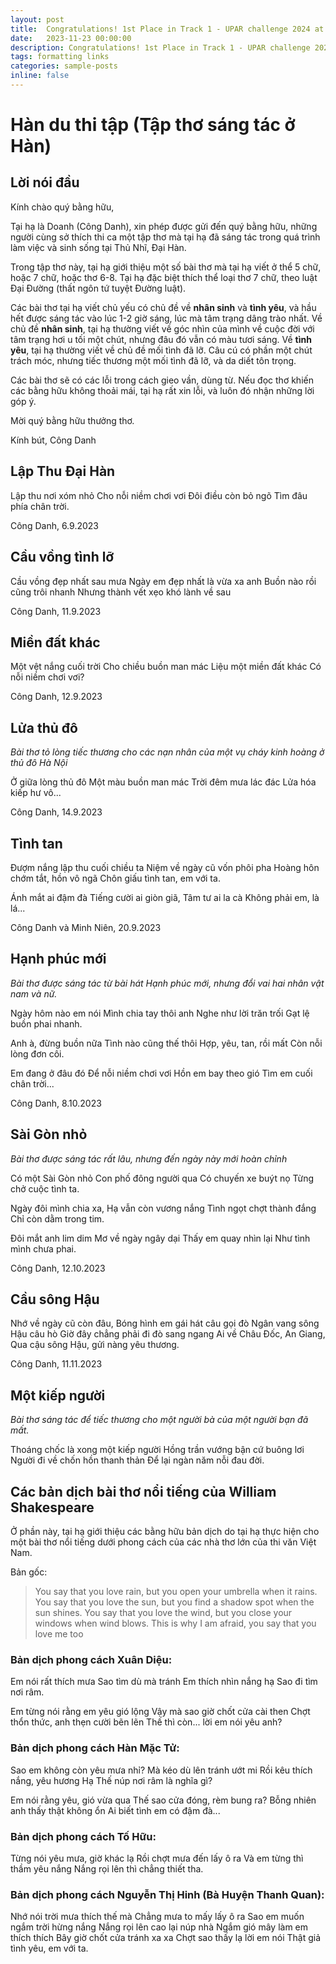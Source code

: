 ```yaml
---
layout: post
title:  Congratulations! 1st Place in Track 1 - UPAR challenge 2024 at WACV2024-RWS Workshop
date:   2023-11-23 00:00:00
description: Congratulations! 1st Place in Track 1 - UPAR challenge 2024 at WACV2024-RWS Workshop
tags: formatting links
categories: sample-posts
inline: false
---
```


# Hàn du thi tập (Tập thơ sáng tác ở Hàn)

## Lời nói đầu

Kính chào quý bằng hữu,

Tại hạ là Doanh (Công Danh), xin phép được gửi đến quý bằng hữu, những người cùng sở thích thi ca một tập thơ mà tại hạ đã sáng tác trong quá trình làm việc và sinh sống tại Thủ Nhĩ, Đại Hàn.

Trong tập thơ này, tại hạ giới thiệu một số bài thơ mà tại hạ viết ở thể 5 chữ, hoặc 7 chữ, hoặc thơ 6-8. Tại hạ đặc biệt thích thể loại thơ 7 chữ, theo luật Đại Đường (thất ngôn tứ tuyệt Đường luật). 

Các bài thơ tại hạ viết chủ yếu có chủ đề về **nhân sinh** và **tình yêu**, và hầu hết được sáng tác vào lúc 1-2 giờ sáng, lúc mà tâm trạng dâng trào nhất. Về chủ đề **nhân sinh**, tại hạ thường viết về góc nhìn của mình về cuộc đời với tâm trạng hơi u tối một chút, nhưng đâu đó vẫn có màu tươi sáng. Về **tình yêu**, tại hạ thường viết về chủ đề mối tình đã lỡ. Câu cú có phần một chút trách móc, nhưng tiếc thương một mối tình đã lỡ, và da diết tôn trọng.

Các bài thơ sẽ có các lỗi trong cách gieo vần, dùng từ. Nếu đọc thơ khiến các bằng hữu không thoải mái, tại hạ rất xin lỗi, và luôn đó nhận những lời góp ý.

Mời quý bằng hữu thưởng thơ.

Kính bút,
Công Danh

## Lập Thu Đại Hàn

Lập thu nơi xóm nhỏ
Cho nỗi niềm chơi vơi
Đôi điều còn bỏ ngõ
Tìm đâu phía chân trời.

Công Danh, 6.9.2023

## Cầu vồng tình lỡ

Cầu vồng đẹp nhất sau mưa
Ngày em đẹp nhất là vừa xa anh
Buồn nào rồi cũng trôi nhanh
Nhưng thành vết xẹo khó lành về sau

Công Danh, 11.9.2023

## Miền đất khác

Một vệt nắng cuối trời
Cho chiều buồn man mác
Liệu một miền đất khác
Có nỗi niềm chơi vơi?

Công Danh, 12.9.2023

## Lửa thủ đô

*Bài thơ tỏ lòng tiếc thương cho các nạn nhân của một vụ cháy kinh hoàng ở thủ đô Hà Nội*

Ở giữa lòng thủ đô
Một màu buồn man mác
Trời đêm mưa lác đác
Lửa hóa kiếp hư vô...

Công Danh, 14.9.2023

## Tình tan

Đượm nắng lập thu cuối chiều ta
Niệm về ngày cũ vốn phôi pha
Hoàng hôn chớm tắt, hồn vô ngã
Chôn giấu tình tan, em với ta.

Ánh mắt ai đậm đà
Tiếng cười ai giòn giã,
Tâm tư ai la cà
Không phải em, là lá...

Công Danh và Minh Niên, 20.9.2023

## Hạnh phúc mới

*Bài thơ được sáng tác từ bài hát Hạnh phúc mới, nhưng đổi vai hai nhân vật nam và nữ.*

Ngày hôm nào em nói
Mình chia tay thôi anh
Nghe như lời trăn trối
Gạt lệ buồn phai nhanh.

Anh à, đừng buồn nữa
Tình nào cũng thế thôi
Hợp, yêu, tan, rồi mất
Còn nỗi lòng đơn côi.

Em đang ở đâu đó
Để nỗi niềm chơi vơi
Hồn em bay theo gió
Tìm em cuối chân trời...

Công Danh, 8.10.2023

## Sài Gòn nhỏ

*Bài thơ được sáng tác rất lâu, nhưng đến ngày này mới hoàn chỉnh*

Có một Sài Gòn nhỏ
Con phố đông người qua
Có chuyến xe buýt nọ
Từng chở cuộc tình ta.

Ngày đôi mình chia xa,
Hạ vẫn còn vương nắng
Tình ngọt chợt thành đắng
Chỉ còn dằm trong tim.

Đôi mắt anh lim dim
Mơ về ngày ngây dại
Thấy em quay nhìn lại
Như tình mình chưa phai.

Công Danh, 12.10.2023

## Cầu sông Hậu

Nhớ về ngày cũ còn đâu,
Bóng hình em gái hát câu gọi đò
Ngân vang sông Hậu câu hò
Giờ đây chẳng phải đi đò sang ngang
Ai về Châu Đốc, An Giang,
Qua cậu sông Hậu, gửi nàng yêu thương.

Công Danh, 11.11.2023

## Một kiếp người

*Bài thơ sáng tác để tiếc thương cho một người bà của một người bạn đã mất.*

Thoáng chốc là xong một kiếp người
Hồng trần vướng bận cứ buông lơi
Người đi về chốn hồn thanh thản
Để lại ngàn năm nỗi đau đời.

## Các bản dịch bài thơ nổi tiếng của William Shakespeare

Ở phần này, tại hạ giới thiệu các bằng hữu bản dịch do tại hạ thực hiện cho một bài thơ nổi tiếng dưới phong cách của các nhà thơ lớn của thi văn Việt Nam.

Bản gốc:

> You say that you love rain, but you open your umbrella when it rains.
> You say that you love the sun, but you find a shadow spot when the sun shines.
> You say that you love the wind, but you close your windows when wind blows.
> This is why I am afraid, you say that you love me too

### Bản dịch phong cách Xuân Diệu:

Em nói rất thích mưa
Sao tìm dù mà tránh
Em thích nhìn nắng hạ
Sao đi tìm nơi râm.

Em từng nói rằng em yêu gió lộng
Vậy mà sao giờ chốt cửa cài then
Chợt thổn thức, anh thẹn cười bẽn lẽn
Thế thì còn... lời em nói yêu anh?

### Bản dịch phong cách Hàn Mặc Tử:

Sao em không còn yêu mưa nhỉ?
Mà kéo dù lên tránh ướt mi
Rồi kêu thích nắng, yêu hương Hạ
Thế núp nơi râm là nghĩa gì?

Em nói rằng yêu, gió vừa qua
Thế sao cửa đóng, rèm bung ra?
Bỗng nhiên anh thấy thật không ổn
Ai biết tình em có đậm đà...

### Bản dịch phong cách Tố Hữu:

Từng nói yêu mưa, giờ khác lạ
Rồi chợt mưa đến lấy ô ra
Và em từng thì thầm yêu nắng
Nắng rọi lên thì chẳng thiết tha.

### Bản dịch phong cách Nguyễn Thị Hinh (Bà Huyện Thanh Quan):

Nhớ nói trời mưa thích thế mà
Chẳng mưa to mấy lấy ô ra
Sao em muốn ngắm trời hừng nắng
Nắng rọi lên cao lại núp nhà
Ngắm gió mây làm em thích thích
Bây giờ chốt cửa tránh xa xa
Chợt sao thấy lạ lời em nói
Thật giả tình yêu, em với ta.
